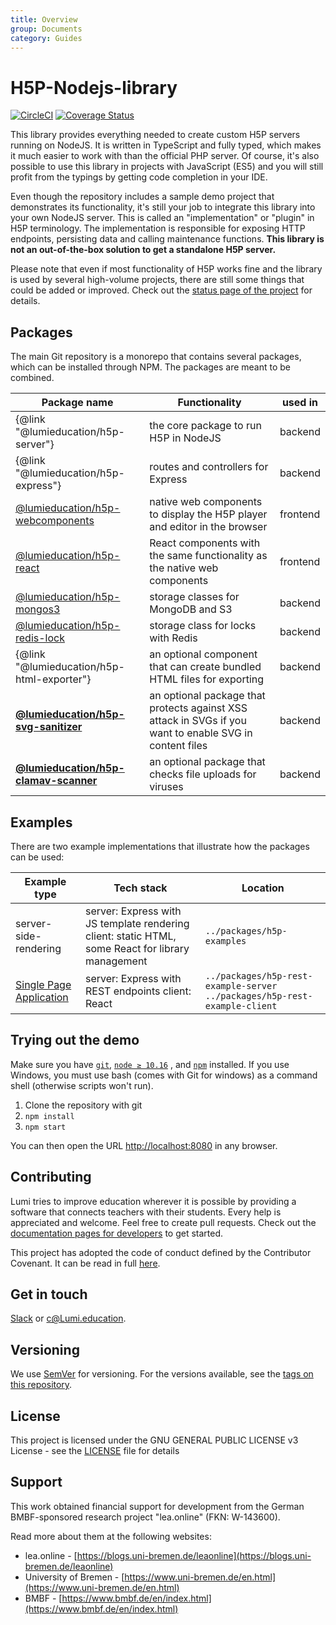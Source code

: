 ```yaml
---
title: Overview
group: Documents
category: Guides
---
```


# H5P-Nodejs-library

[![CircleCI](https://circleci.com/gh/Lumieducation/H5P-Nodejs-library/tree/master.svg?style=svg)](https://circleci.com/gh/Lumieducation/H5P-Nodejs-library/tree/master) [![Coverage Status](https://coveralls.io/repos/github/Lumieducation/H5P-Nodejs-library/badge.svg?branch=release)](https://coveralls.io/github/Lumieducation/H5P-Nodejs-library?branch=release)

This library provides everything needed to create custom H5P servers running on
NodeJS. It is written in TypeScript and fully typed, which makes it much easier
to work with than the official PHP server. Of course, it's also possible to use
this library in projects with JavaScript (ES5) and you will still profit from
the typings by getting code completion in your IDE.

Even though the repository includes a sample demo project that demonstrates its
functionality, it's still your job to integrate this library into your own
NodeJS server. This is called an "implementation" or "plugin" in H5P
terminology. The implementation is responsible for exposing HTTP endpoints,
persisting data and calling maintenance functions. **This library is not an
out-of-the-box solution to get a standalone H5P server.**

Please note that even if most functionality of H5P works fine and the library is
used by several high-volume projects, there are still some things that could be
added or improved. Check out the [status page of the
project](./development/status.md) for details.

## Packages

The main Git repository is a monorepo that contains several packages, which can
be installed through NPM. The packages are meant to be combined.

| Package name                                                                      | Functionality                                                                                           | used in  |
| --------------------------------------------------------------------------------- | ------------------------------------------------------------------------------------------------------- | -------- |
| {@link "@lumieducation/h5p-server"}                                               | the core package to run H5P in NodeJS                                                                   | backend  |
| {@link "@lumieducation/h5p-express"}                                              | routes and controllers for Express                                                                      | backend  |
| [@lumieducation/h5p-webcomponents](../packages/h5p-webcomponents/README.md)       | native web components to display the H5P player and editor in the browser                               | frontend |
| [@lumieducation/h5p-react](../packages/h5p-react/README.md)                       | React components with the same functionality as the native web components                               | frontend |
| [@lumieducation/h5p-mongos3](../packages/h5p-mongos3/README.md)                   | storage classes for MongoDB and S3                                                                      | backend  |
| [@lumieducation/h5p-redis-lock](../packages/h5p-redis-lock/README.md)             | storage class for locks with Redis                                                                      | backend  |
| {@link "@lumieducation/h5p-html-exporter"}                                        | an optional component that can create bundled HTML files for exporting                                  | backend  |
| [**@lumieducation/h5p-svg-sanitizer**](../packages/h5p-svg-sanitizer/README.md)   | an optional package that protects against XSS attack in SVGs if you want to enable SVG in content files | backend  |
| [**@lumieducation/h5p-clamav-scanner**](../packages/h5p-clamav-scanner/README.md) | an optional package that checks file uploads for viruses                                                | backend  |

## Examples

There are two example implementations that illustrate how the packages can be
used:

| Example type                                         | Tech stack                                                                                        | Location                                                                    |
| ---------------------------------------------------- | ------------------------------------------------------------------------------------------------- | --------------------------------------------------------------------------- |
| server-side-rendering                                | server: Express with JS template rendering client: static HTML, some React for library management | `../packages/h5p-examples`                                                  |
| [Single Page Application](./examples/rest/README.md) | server: Express with REST endpoints client: React                                                 | `../packages/h5p-rest-example-server` `../packages/h5p-rest-example-client` |

## Trying out the demo

Make sure you have [`git`](https://git-scm.com/), [`node ≥ 10.16`](https://nodejs.org/)
, and [`npm`](https://www.npmjs.com/get-npm) installed. If you use
Windows, you must use bash (comes with Git for windows) as a command shell
(otherwise scripts won't run).

1. Clone the repository with git
2. `npm install`
3. `npm start`

You can then open the URL [http://localhost:8080](http://localhost:8080) in any
browser.

## Contributing

Lumi tries to improve education wherever it is possible by providing a software
that connects teachers with their students. Every help is appreciated and
welcome. Feel free to create pull requests. Check out the [documentation pages
for developers](./development/getting-started.md) to get started.

This project has adopted the code of conduct defined by the Contributor
Covenant. It can be read in full [here](../code-of-conduct.md).

## Get in touch

[Slack](https://join.slack.com/t/lumi-education/shared_invite/zt-3dcc4gpy-8XxjefFeUHEv89hCMkwmbw)
or [c@Lumi.education](mailto:c@lumi.education).

## Versioning

We use [SemVer](http://semver.org/) for versioning. For the versions available,
see the [tags on this repository](https://github.com/Lumieducation/Lumi/tags).

## License

This project is licensed under the GNU GENERAL PUBLIC LICENSE v3 License - see
the [LICENSE](/LICENSE) file for details

## Support

This work obtained financial support for development from the German BMBF-sponsored research project "lea.online" (FKN: W-143600).

Read more about them at the following websites:

- lea.online - [https://blogs.uni-bremen.de/leaonline](https://blogs.uni-bremen.de/leaonline)
- University of Bremen - [https://www.uni-bremen.de/en.html](https://www.uni-bremen.de/en.html)
- BMBF - [https://www.bmbf.de/en/index.html](https://www.bmbf.de/en/index.html)
